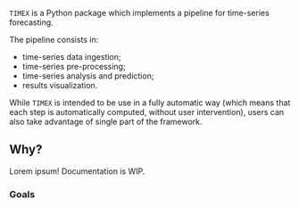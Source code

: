 `TIMEX` is a Python package which implements a pipeline for time-series forecasting.

The pipeline consists in:

- time-series data ingestion;
- time-series pre-processing; 
- time-series analysis and prediction;
- results visualization.

While `TIMEX` is intended to be use in a fully automatic way (which means that each
step is automatically computed, without user intervention), users can also take
advantage of single part of the framework.



Why?
----
Lorem ipsum! Documentation is WIP.

### Goals



